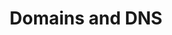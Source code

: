 ---
title: Domains and  DNS
slug: domains
excerpt: All you need to know about domains
sections: General, DNS and DNS zone, Transfer, Trade, Security
order: 01
---